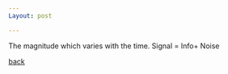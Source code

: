 ```yaml
---
Layout: post

---
```





The magnitude which varies with the time. Signal = Info+ Noise




[back](./glossary.md)
